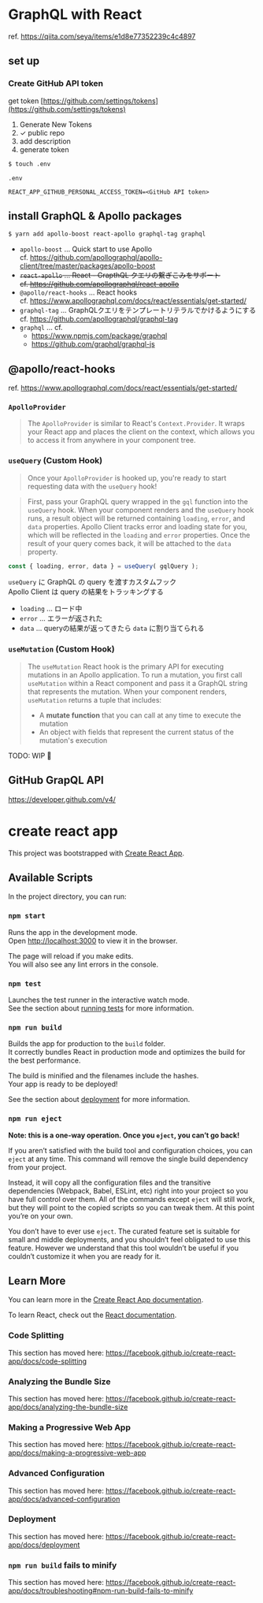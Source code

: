 # GraphQL with React

ref. https://qiita.com/seya/items/e1d8e77352239c4c4897

## set up

### Create GitHub API token

get token [https://github.com/settings/tokens](https://github.com/settings/tokens)

1. Generate New Tokens
1. ✓ public repo
1. add description
1. generate token

```sh
$ touch .env
```

`.env`
```
REACT_APP_GITHUB_PERSONAL_ACCESS_TOKEN=<GitHub API token>
```

## install GraphQL & Apollo packages

```sh
$ yarn add apollo-boost react-apollo graphql-tag graphql
```

- `apollo-boost` ... Quick start to use Apollo  
  cf. https://github.com/apollographql/apollo-client/tree/master/packages/apollo-boost
- ~~`react-apollo` ... React - GrapthQL クエリの繋ぎこみをサポート  
  cf. https://github.com/apollographql/react-apollo~~
- `@apollo/react-hooks` ... React hooks  
  cf. https://www.apollographql.com/docs/react/essentials/get-started/
- `graphql-tag` ... GraphQLクエリをテンプレートリテラルでかけるようにする  
  cf. https://github.com/apollographql/graphql-tag
- `graphql` ... cf.  
  - https://www.npmjs.com/package/graphql  
  - https://github.com/graphql/graphql-js

## @apollo/react-hooks

ref. https://www.apollographql.com/docs/react/essentials/get-started/

### `ApolloProvider`

> The `ApolloProvider` is similar to React's `Context.Provider`. It wraps your React app and places the client on the context, which allows you to access it from anywhere in your component tree.

### `useQuery` (Custom Hook)

> Once your `ApolloProvider` is hooked up, you're ready to start requesting data with the `useQuery` hook!

> First, pass your GraphQL query wrapped in the `gql` function into the `useQuery` hook. When your component renders and the `useQuery` hook runs, a result object will be returned containing `loading`, `error`, and `data` properties. Apollo Client tracks error and loading state for you, which will be reflected in the `loading` and `error` properties. Once the result of your query comes back, it will be attached to the `data` property.

```js
const { loading, error, data } = useQuery( gqlQuery );
```

`useQuery` に GraphQL の query を渡すカスタムフック  
Apollo Client は query の結果をトラッキングする

- `loading` ... ロード中
- `error` ... エラーが返された
- `data` ... queryの結果が返ってきたら `data` に割り当てられる

### `useMutation` (Custom Hook)

> The `useMutation` React hook is the primary API for executing mutations in an Apollo application. To run a mutation, you first call `useMutation` within a React component and pass it a GraphQL string that represents the mutation. When your component renders, `useMutation` returns a tuple that includes:
>
> - A **mutate function** that you can call at any time to execute the mutation
> - An object with fields that represent the current status of the mutation's execution

TODO: WIP :book:

## GitHub GrapQL API

https://developer.github.com/v4/

# create react app

This project was bootstrapped with [Create React App](https://github.com/facebook/create-react-app).

## Available Scripts

In the project directory, you can run:

### `npm start`

Runs the app in the development mode.<br>
Open [http://localhost:3000](http://localhost:3000) to view it in the browser.

The page will reload if you make edits.<br>
You will also see any lint errors in the console.

### `npm test`

Launches the test runner in the interactive watch mode.<br>
See the section about [running tests](https://facebook.github.io/create-react-app/docs/running-tests) for more information.

### `npm run build`

Builds the app for production to the `build` folder.<br>
It correctly bundles React in production mode and optimizes the build for the best performance.

The build is minified and the filenames include the hashes.<br>
Your app is ready to be deployed!

See the section about [deployment](https://facebook.github.io/create-react-app/docs/deployment) for more information.

### `npm run eject`

**Note: this is a one-way operation. Once you `eject`, you can’t go back!**

If you aren’t satisfied with the build tool and configuration choices, you can `eject` at any time. This command will remove the single build dependency from your project.

Instead, it will copy all the configuration files and the transitive dependencies (Webpack, Babel, ESLint, etc) right into your project so you have full control over them. All of the commands except `eject` will still work, but they will point to the copied scripts so you can tweak them. At this point you’re on your own.

You don’t have to ever use `eject`. The curated feature set is suitable for small and middle deployments, and you shouldn’t feel obligated to use this feature. However we understand that this tool wouldn’t be useful if you couldn’t customize it when you are ready for it.

## Learn More

You can learn more in the [Create React App documentation](https://facebook.github.io/create-react-app/docs/getting-started).

To learn React, check out the [React documentation](https://reactjs.org/).

### Code Splitting

This section has moved here: https://facebook.github.io/create-react-app/docs/code-splitting

### Analyzing the Bundle Size

This section has moved here: https://facebook.github.io/create-react-app/docs/analyzing-the-bundle-size

### Making a Progressive Web App

This section has moved here: https://facebook.github.io/create-react-app/docs/making-a-progressive-web-app

### Advanced Configuration

This section has moved here: https://facebook.github.io/create-react-app/docs/advanced-configuration

### Deployment

This section has moved here: https://facebook.github.io/create-react-app/docs/deployment

### `npm run build` fails to minify

This section has moved here: https://facebook.github.io/create-react-app/docs/troubleshooting#npm-run-build-fails-to-minify
